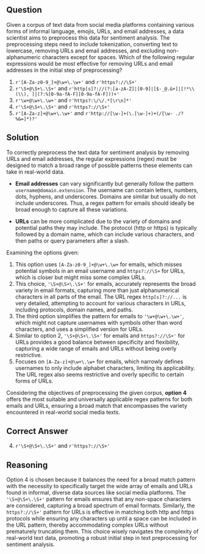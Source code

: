 ## Question
Given a corpus of text data from social media platforms containing various forms of informal language, emojis, URLs, and email addresses, a data scientist aims to preprocess this data for sentiment analysis. The preprocessing steps need to include tokenization, converting text to lowercase, removing URLs and email addresses, and excluding non-alphanumeric characters except for spaces. Which of the following regular expressions would be most effective for removing URLs and email addresses in the initial step of preprocessing?

1. `r'[A-Za-z0-9_]+@\w+\.\w+'` and `r'https?://\S+'`
2. `r'\S+@\S+\.\S+'` and `r'http[s]?://(?:[a-zA-Z]|[0-9]|[$-_@.&+]|[!*\\(\\), ]|(?:%[0-9a-fA-F][0-9a-fA-F]))+'`
3. `r'\w+@\w+\.\w+'` and `r'https?:\/\/.*[\r\n]*'`
4. `r'\S+@\S+\.\S+'` and `r'https?://\S+'`
5. `r'[A-Za-z]+@\w+\.\w+'` and `r'http://[\w-]+(\.[\w-]+)+(/[\w- ./?%&=]*)?'`

## Solution
To correctly preprocess the text data for sentiment analysis by removing URLs and email addresses, the regular expressions (regex) must be designed to match a broad range of possible patterns these elements can take in real-world data.

- **Email addresses** can vary significantly but generally follow the pattern `username@domain.extension`. The username can contain letters, numbers, dots, hyphens, and underscores. Domains are similar but usually do not include underscores. Thus, a regex pattern for emails should ideally be broad enough to capture all these variations.
  
- **URLs** can be more complicated due to the variety of domains and potential paths they may include. The protocol (http or https) is typically followed by a domain name, which can include various characters, and then paths or query parameters after a slash.

Examining the options given:
1. This option uses `[A-Za-z0-9_]+@\w+\.\w+` for emails, which misses potential symbols in an email username and `https?://\S+` for URLs, which is closer but might miss some complex URLs.
2. This choice, `'\S+@\S+\.\S+'` for emails, accurately represents the broad variety in email formats, capturing more than just alphanumerical characters in all parts of the email. The URL regex `http[s]?://...` is very detailed, attempting to account for various characters in URLs, including protocols, domain names, and paths.
3. The third option simplifies the pattern for emails to `'\w+@\w+\.\w+'`, which might not capture usernames with symbols other than word characters, and uses a simplified version for URLs.
4. Similar to option 2, `'\S+@\S+\.\S+'` for emails and `https?://\S+'` for URLs provides a good balance between specificity and flexibility, capturing a wide range of emails and URLs without being overly restrictive.
5. Focuses on `[A-Za-z]+@\w+\.\w+` for emails, which narrowly defines usernames to only include alphabet characters, limiting its applicability. The URL regex also seems restrictive and overly specific to certain forms of URLs.

Considering the objectives of preprocessing the given corpus, **option 4** offers the most suitable and universally applicable regex patterns for both emails and URLs, ensuring a broad match that encompasses the variety encountered in real-world social media texts.

## Correct Answer
4. `r'\S+@\S+\.\S+'` and `r'https?://\S+'`

## Reasoning
Option 4 is chosen because it balances the need for a broad match pattern with the necessity to specifically target the wide array of emails and URLs found in informal, diverse data sources like social media platforms. The `'\S+@\S+\.\S+'` pattern for emails ensures that any non-space characters are considered, capturing a broad spectrum of email formats. Similarly, the `https?://\S+'` pattern for URLs is effective in matching both http and https protocols while ensuring any characters up until a space can be included in the URL pattern, thereby accommodating complex URLs without prematurely truncating them. This choice wisely navigates the complexity of real-world text data, promoting a robust initial step in text preprocessing for sentiment analysis.